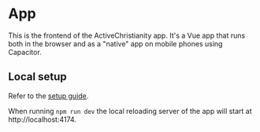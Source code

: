 # App

This is the frontend of the ActiveChristianity app. It's a Vue app that runs both in the browser and as a "native" app on mobile phones using Capacitor.

## Local setup

Refer to the [setup guide](../docs/setup-vue-app.md).

When running `npm run dev` the local reloading server of the app will start at http://localhost:4174.
